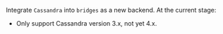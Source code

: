 Integrate `Cassandra` into `bridges` as a new backend. At the current stage:
- Only support Cassandra version 3.x, not yet 4.x.
